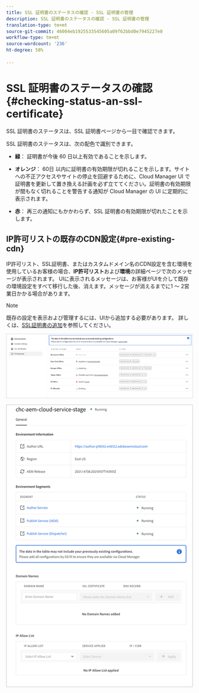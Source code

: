```yaml
---
title: SSL 証明書のステータスの確認 - SSL 証明書の管理
description: SSL 証明書のステータスの確認 - SSL 証明書の管理
translation-type: tm+mt
source-git-commit: 46004eb1925533545605a09f62bbd0e7945227e0
workflow-type: tm+mt
source-wordcount: '236'
ht-degree: 58%

---
```



# SSL 証明書のステータスの確認 {#checking-status-an-ssl-certificate}

SSL 証明書のステータスは、SSL 証明書ページから一目で確認できます。

SSL 証明書のステータスは、次の配色で識別できます。

* **緑**：
証明書が今後 60 日以上有効であることを示します。

* **オレンジ**：
60日 以内に証明書の有効期限が切れることを示します。サイトへの不正アクセスやサイトの停止を回避するために、Cloud Manager UI で証明書を更新して置き換える計画を必ず立ててください。証明書の有効期限が間もなく切れることを警告する通知が Cloud Manager の UI に定期的に表示されます。

* **赤**：
再三の通知にもかかわらず、SSL 証明書の有効期限が切れたことを示します。

## IP許可リストの既存のCDN設定{#pre-existing-cdn}

IP許可リスト、SSL証明書、またはカスタムドメイン名のCDN設定を含む環境を使用しているお客様の場合、**IP許可リスト**&#x200B;および&#x200B;**環境**&#x200B;の詳細ページで次のメッセージが表示されます。 UIに表示されるメッセージは、お客様がUIを介して既存の環境設定をすべて移行した後、消えます。メッセージが消えるまでに1 ～ 2営業日かかる場合があります。

>[!NOTE]
>既存の設定を表示および管理するには、UIから追加する必要があります。 詳しくは、[SSL証明書の追加](/help/implementing/cloud-manager/managing-ssl-certifications/add-ssl-certificate.md)を参照してください。

![](/help/implementing/cloud-manager/assets/ip-allow-list-1.png)

![](/help/implementing/cloud-manager/assets/ip-allow-list-2.png)
